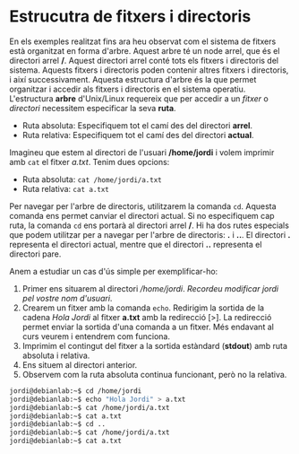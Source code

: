 # Estrucutra de fitxers i directoris

En els exemples realitzat fins ara heu observat com el sistema de fitxers està organitzat en forma d'arbre. Aquest arbre té un node arrel, que és el directori arrel **/**. Aquest directori arrel conté tots els fitxers i directoris del sistema. Aquests fitxers i directoris poden contenir altres fitxers i directoris, i així successivament. Aquesta estructura d'arbre és la que permet organitzar i accedir als fitxers i directoris en el sistema operatiu. L'estructura **arbre** d'Unix/Linux requereix que per accedir a un *fitxer* o *directori* necessitem especificar la seva **ruta**.

* Ruta absoluta: Especifiquem tot el camí des del directori **arrel**. 
* Ruta relativa: Especifiquem  tot el camí des del directori **actual**.

Imagineu que estem al directori de l'usuari **/home/jordi** i volem imprimir amb ```cat``` el fitxer *a.txt*. Tenim dues opcions:
* Ruta absoluta: ```cat /home/jordi/a.txt```
* Ruta relativa: ```cat a.txt```

Per navegar per l'arbre de directoris, utilitzarem la comanda `cd`. Aquesta comanda ens permet canviar el directori actual. Si no especifiquem cap ruta, la comanda `cd` ens portarà al directori arrel **/**. Hi ha dos rutes especials que podem utilitzar per a navegar per l'arbre de directoris: **.** i **..**. El directori **.** representa el directori actual, mentre que el directori **..** representa el directori pare. 

Anem a estudiar un cas d'ús simple per exemplificar-ho:

1. Primer ens situarem al directori */home/jordi*. *Recordeu modificar jordi pel vostre nom d'usuari*.
2. Crearem un fitxer amb la comanda ```echo```. Redirigim la sortida de la cadena *Hola Jordi* al fitxer **a.txt** amb la redirecció [>]. La redirecció permet enviar la sortida d'una comanda a un fitxer. Més endavant al curs veurem i entendrem com funciona.
3. Imprimim el contingut del fitxer a la sortida estàndard (**stdout**) amb ruta absoluta i relativa.
4. Ens situem al directori anterior.
5. Observem com la ruta absoluta continua funcionant, però no la relativa.

```sh
jordi@debianlab:~$ cd /home/jordi
jordi@debianlab:~$ echo "Hola Jordi" > a.txt
jordi@debianlab:~$ cat /home/jordi/a.txt
jordi@debianlab:~$ cat a.txt
jordi@debianlab:~$ cd ..
jordi@debianlab:~$ cat /home/jordi/a.txt
jordi@debianlab:~$ cat a.txt
```
